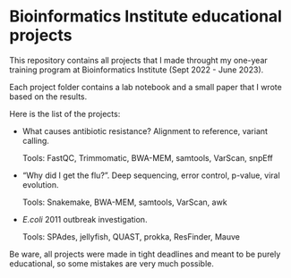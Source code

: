 # Bioinformatics Institute educational projects

This repository contains all projects that I made throught my one-year training program at Bioinformatics Institute (Sept 2022 - June 2023).

Each project folder contains a lab notebook and a small paper that I wrote based on the results.

Here is the list of the projects:

- What causes antibiotic resistance? Alignment to reference, variant calling.
    
    Tools: FastQC, Trimmomatic, BWA-MEM, samtools, VarScan, snpEff
    
- “Why did I get the flu?”. Deep sequencing, error control, p-value, viral evolution.
    
    Tools: Snakemake, BWA-MEM, samtools, VarScan, awk
    
- *E.coli* 2011 outbreak investigation.
    
    Tools: SPAdes, jellyfish, QUAST, prokka, ResFinder, Mauve
    

Be ware, all projects were made in tight deadlines and meant to be purely educational, so some mistakes are very much possible.
